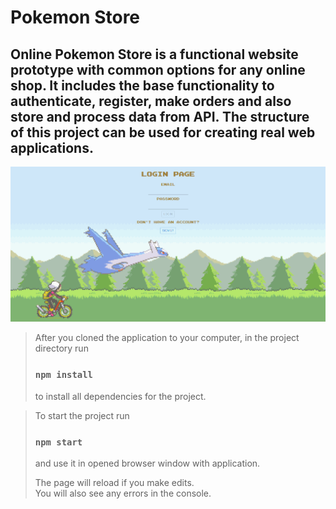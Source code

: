 # Pokemon Store

## Online Pokemon Store is a functional website prototype with common options for any online shop. It includes the base functionality to authenticate, register, make orders and also store and process data from API. The structure of this project can be used for creating real web applications.

![todolist](src/static/images/pokemon-store.png)

> After you cloned the application to your computer, in the project directory run
>
> ### `npm install`
>
> to install all dependencies for the project.

> To start the project run
>
> ### `npm start`
>
> and use it in opened browser window with application.
>
> The page will reload if you make edits.\
> You will also see any errors in the console.
